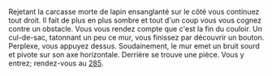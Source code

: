 Rejetant la carcasse morte de lapin ensanglanté sur le côté vous continuez tout droit. Il fait de plus en plus sombre et tout d'un coup vous vous cognez contre un obstacle. Vous vous rendez compte que c'est la fin du couloir. Un cul-de-sac, tatonnant un peu ce mur, vous finissez par découvrir un bouton. Perplexe, vous appuyez dessus. Soudainement, le mur emet un bruit sourd et pivote sur son axe horizontale. Derrière se trouve une pièce. Vous y entrez; rendez-vous au [285](285).